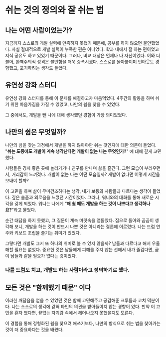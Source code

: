# 쉬는 것의 정의와 잘 쉬는 법

## 나는 어떤 사람이었는가?

지금까지 스스로의 개발 실력에 만족하지 못했기 때문에, 공부를 하지 않으면 불안했었다. 사실 절대적으로 개발 실력이 부족한 편은 아니었다. 학과 내에서 잘 하는 편이었고 지식 공유도 하고 있었기 때문이다.
그러나, 비교 대상은 언제나 나 자신이었다. 이와 더불어, 완벽주의적 성격은 불안함을 더욱 증폭시켰다. 스스로를 몰아붙이며 번아웃도 경험했고, 포기하려는 생각도 들었다.

## 유연성 강화 스터디

유연성 강화 스터디를 통해 이 문제를 해결하고자 마음먹었다. 4주간의 활동을 하며 쉬기 위한 마음가짐을 가질 수 있었고, 나만의 쉼을 찾을 수 있었다.

그 중에서도, 개발을 뺀 나에 대해 생각했던 경험이 가장 의미있었다.

## 나만의 쉼은 무엇일까?

나만의 쉼을 찾는 과정에서 개발을 하지 않아야만 쉬는 것인지에 대한 의문이 들었다.
"**쉬는 도중에도 개발이 계속 생각난다면 개발이 없는 나는 무엇인가?**" 에 대해 깊게 고민했다.

사람들은 경치 좋은 곳에 놀러가거나 친구를 만나며 삶을 즐긴다. 그런 모습이 부러우면서, 거리감이 느껴졌다.
개발이 없는 나는 어떤 모습일까? 개발이 없다면 어떻게 시간을 보내야 할까?

이 고민을 하며 삶이 무미건조하다는 생각, 내가 보통의 사람들과 다르다는 생각이 들었다. 깊은 슬픔과 외로움을 느꼈던 시간이었다.
그러나, 워니와의 대화를 통해 새로운 시각을 갖게 되었다. 워니는 나에게 “**왜 쉴 때도 개발을 하는 것이 나쁘다고 생각하나요?**”라고 물었다.

순간 대답을 하지 못했고, 그 질문이 계속 머릿속을 맴돌았다.
집으로 돌아와 곰곰이 생각해 보니, 개발을 하는 것이 반드시 나쁜 것은 아니라는 결론에 이르렀다.
나는 드럼 연주와 키보드 조립을 즐기는 취미가 있었다.

그렇다면 개발도 그저 또 하나의 취미로 볼 수 있지 않을까? 남들과 다르다고 해서 우울해할 필요는 없었다.
중요한 것은 남들에게 피해를 주지 않는 선에서 내가 즐겁다면, 굳이 남들과 같을 필요가 없다는 것이었다.

### 나를 **드럼도 치고, 개발도 하는 사람**이라고 정의하기로 했다.

## 모든 것은 "함께했기 때문" 이다
이러한 깨달음을 얻을 수 있었던 것은 함께 고민해주고 공감해준 크루들과 코치 덕분이다. 
나는 스스로의 생각에 갇혀 타인의 의견을 받아들이지 않는 경향이 있다. 만약 이 고민을 혼자 했다면, 끝없는 자괴감 속에서 헤어나오지 못했을지도 모른다.

이 경험을 통해 정형화된 쉼을 찾으려 애쓰기보다, 나만의 방식으로 쉬는 법을 찾아가는 것이 더 중요하다는 것을 배웠다.

